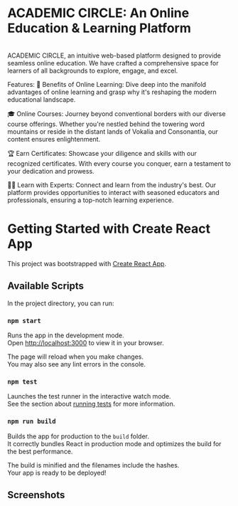 <h1>ACADEMIC CIRCLE: An Online Education & Learning Platform</h1>
<br>
ACADEMIC CIRCLE, an intuitive web-based platform designed to provide seamless online education. We have crafted a comprehensive space for learners of all backgrounds to explore, engage, and excel.

Features:
📘 Benefits of Online Learning: Dive deep into the manifold advantages of online learning and grasp why it's reshaping the modern educational landscape.

🎓 Online Courses: Journey beyond conventional borders with our diverse course offerings. Whether you're nestled behind the towering word mountains or reside in the distant lands of Vokalia and Consonantia, our content ensures enlightenment.

🏆 Earn Certificates: Showcase your diligence and skills with our recognized certificates. With every course you conquer, earn a testament to your dedication and prowess.

👩‍🏫 Learn with Experts: Connect and learn from the industry's best. Our platform provides opportunities to interact with seasoned educators and professionals, ensuring a top-notch learning experience.



# Getting Started with Create React App

This project was bootstrapped with [Create React App](https://github.com/facebook/create-react-app).

## Available Scripts

In the project directory, you can run:

### `npm start`

Runs the app in the development mode.\
Open [http://localhost:3000](http://localhost:3000) to view it in your browser.

The page will reload when you make changes.\
You may also see any lint errors in the console.

### `npm test`

Launches the test runner in the interactive watch mode.\
See the section about [running tests](https://facebook.github.io/create-react-app/docs/running-tests) for more information.

### `npm run build`

Builds the app for production to the `build` folder.\
It correctly bundles React in production mode and optimizes the build for the best performance.

The build is minified and the filenames include the hashes.\
Your app is ready to be deployed!

<h2>Screenshots</h2>


